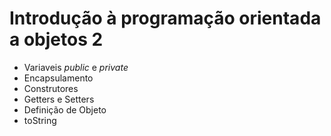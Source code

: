 # Introdução à programação orientada a objetos 2

- Variaveis *public* e *private*
- Encapsulamento
- Construtores
- Getters e Setters
- Definição de Objeto
- toString
